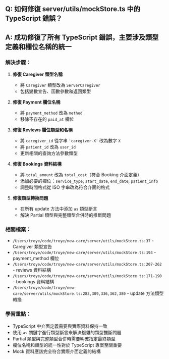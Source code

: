 ## Q: 如何修復 server/utils/mockStore.ts 中的 TypeScript 錯誤？

## A: 成功修復了所有 TypeScript 錯誤，主要涉及類型定義和欄位名稱的統一

### 解決步驟：

1. **修復 Caregiver 類型名稱**

   - 將 `Caregiver` 類型改為 `ServerCaregiver`
   - 包括變數宣告、函數參數和返回類型

2. **修復 Payment 欄位名稱**

   - 將 `payment_method` 改為 `method`
   - 移除不存在的 `paid_at` 欄位

3. **修復 Reviews 欄位類型和名稱**

   - 將 `caregiver_id` 從字串 `'caregiver-X'` 改為數字 `X`
   - 將 `patient_id` 改為 `user_id`
   - 更新相關的查詢方法參數類型

4. **修復 Bookings 資料結構**

   - 將 `total_amount` 改為 `total_cost`（符合 Booking 介面定義）
   - 添加必要的欄位：`service_type`, `start_date`, `end_date`, `patient_info`
   - 調整時間格式從 ISO 字串改為符合介面的格式

5. **修復類型轉換問題**
   - 在所有 update 方法中添加 `as` 類型斷言
   - 解決 Partial 類型與完整類型合併時的推斷問題

### 相關檔案：

- `/Users/troye/code/troye/new-care/server/utils/mockStore.ts:37` - Caregiver 類型宣告
- `/Users/troye/code/troye/new-care/server/utils/mockStore.ts:194` - payment_method 欄位
- `/Users/troye/code/troye/new-care/server/utils/mockStore.ts:207-262` - reviews 資料結構
- `/Users/troye/code/troye/new-care/server/utils/mockStore.ts:171-190` - bookings 資料結構
- `/Users/troye/code/troye/new-care/server/utils/mockStore.ts:283,309,336,362,380` - update 方法類型轉換

### 學習重點：

- TypeScript 中介面定義需要與實際資料保持一致
- 使用 `as` 關鍵字進行類型斷言來解決複雜的類型推斷問題
- Partial<T> 類型與完整類型合併時需要明確指定最終類型
- 欄位名稱和類型的統一性對於 TypeScript 專案至關重要
- Mock 資料應該完全符合實際介面定義的結構
